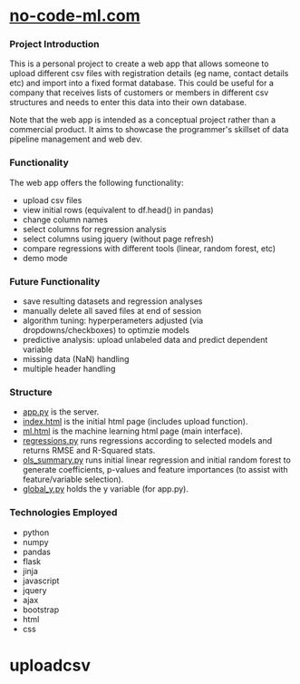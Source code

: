 # [no-code-ml.com](http://no-code-ml.com)
### Project Introduction
This is a personal project to create a web app that allows someone to upload different csv files with registration details (eg name, contact details etc) and import into a fixed format database.  This could be useful for a company that receives lists of customers or members in different csv structures and needs to enter this data into their own database.

Note that the web app is intended as a conceptual project rather than a commercial product. It aims to showcase the programmer's skillset of data pipeline management and web dev.

### Functionality  
The web app offers the following functionality:
* upload csv files
* view initial rows (equivalent to df.head() in pandas)
* change column names
* select columns for regression analysis
* select columns using jquery (without page refresh)
* compare regressions with different tools (linear, random forest, etc)
* demo mode

### Future Functionality
* save resulting datasets and regression analyses
* manually delete all saved files at end of session
* algorithm tuning: hyperperameters adjusted (via dropdowns/checkboxes) to optimzie models
* predictive analysis: upload unlabeled data and predict dependent variable
* missing data (NaN) handling
* multiple header handling

### Structure
* [app.py](https://github.com/howardvickers/no-code-ml/blob/master/src/app.py) is the server.  
* [index.html](https://github.com/howardvickers/no-code-ml/blob/master/src/templates/index.html) is the initial html page (includes upload function).  
* [ml.html](https://github.com/howardvickers/no-code-ml/blob/master/src/templates/ml.html) is the machine learning html page (main interface).  
* [regressions.py](https://github.com/howardvickers/no-code-ml/blob/master/src/regressions.py) runs regressions according to selected models and returns RMSE and R-Squared stats.   
* [ols_summary.py](https://github.com/howardvickers/no-code-ml/blob/master/src/ols_summary.py) runs initial linear regression and initial random forest to generate coefficients, p-values and feature importances (to assist with feature/variable selection).   
* [global_y.py](https://github.com/howardvickers/no-code-ml/blob/master/src/global_y.py) holds the y variable (for app.py).   

### Technologies Employed
* python
* numpy
* pandas
* flask
* jinja
* javascript
* jquery
* ajax
* bootstrap
* html
* css
# uploadcsv
